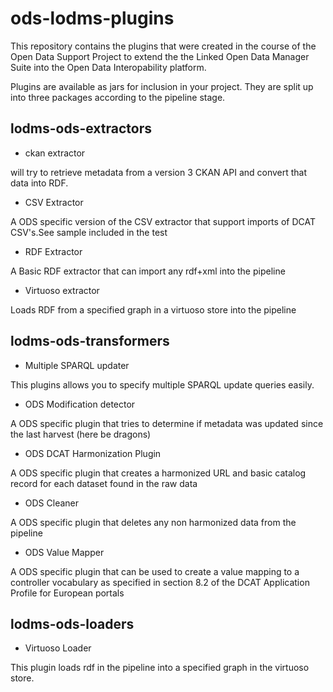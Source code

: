 ods-lodms-plugins
=================

This repository contains the plugins that were created in the course of the Open Data Support Project to extend the the Linked Open Data Manager Suite into the Open Data Interopability platform. 

Plugins are available as jars for inclusion in your project. They are split up into three packages according to the pipeline stage. 

lodms-ods-extractors 
-------------------

* ckan extractor 

will try to retrieve metadata from a version 3 CKAN API and convert that data into RDF.

* CSV Extractor

A ODS specific version of the CSV extractor that support imports of DCAT CSV's.See sample included in the test

* RDF Extractor

A Basic RDF extractor that can import any rdf+xml into the pipeline

* Virtuoso extractor

Loads RDF from a specified graph in a virtuoso store into the pipeline

lodms-ods-transformers
-----------------------
* Multiple SPARQL updater

This plugins allows you to specify multiple SPARQL update queries easily.

* ODS Modification detector

A ODS specific plugin that tries to determine if metadata was updated since the last harvest (here be dragons)

* ODS DCAT Harmonization Plugin

A ODS specific plugin that creates a harmonized URL and basic catalog record for each dataset found in the raw data

* ODS Cleaner

A ODS specific plugin that deletes any non harmonized data from the pipeline

* ODS Value Mapper

A ODS specific plugin that can be used to create a value mapping to a controller vocabulary as specified in section 8.2 of the DCAT Application Profile for European portals

lodms-ods-loaders
------------------
* Virtuoso Loader

This plugin loads rdf in the pipeline into a specified graph in the virtuoso store.
